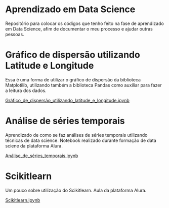 # Aprendizado em Data Science 

Repositório para colocar os códigos que tenho feito na fase de aprendizado em Data Science, afim de documentar o meu processo e ajudar outras pessoas.

# Gráfico de dispersão utilizando Latitude e Longitude

Essa é uma forma de utilizar o gráfico de dispersão da biblioteca Matplotilib, utilizando também a biblioteca Pandas como auxiliar para fazer a leitura dos dados. 

[Gráfico_de_dispersão_utilizando_latitude_e_longitude.ipynb](/Gráfico_de_dispersão_utilizando_latitude_e_longitude.ipynb)

# Análise de séries temporais

Aprendizado de como se faz análises de séries temporais utilizando técnicas de data science. Notebook realizado durante formação de data sciene da plataforma Alura.

[Análise_de_séries_temporais.ipynb](/Análise_de_séries_temporais.ipynb)

# Scikitlearn

Um pouco sobre utilização do Scikitlearn. Aula da plataforma Alura.

[Scikitlearn.ipynb](/Scikitlearn.ipynb)
